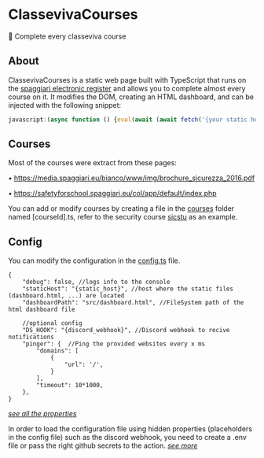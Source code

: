 # ClassevivaCourses
💼 Complete every classeviva course

## About
ClassevivaCourses is a static web page built with TypeScript that runs on the [spaggiari electronic register](https://web.spaggiari.eu/) and allows you to complete almost every course on it. It modifies the DOM, creating an HTML dashboard, and can be injected with the following snippet:

```javascript
javascript:(async function () {eval(await (await fetch('{your static host}/dist/loader.js')).text());})();
```

## Courses

Most of the courses were extract from these pages:

• https://media.spaggiari.eu/bianco/www/img/brochure_sicurezza_2016.pdf

• https://safetyforschool.spaggiari.eu/col/app/default/index.php

You can add or modify courses by creating a file in the [courses](/src/courses) folder named [courseId].ts, refer to the security course [sicstu](/src/courses/sicstu.ts) as an example.

## Config

You can modify the configuration in the [config.ts](/src/config.ts) file.
```jsonp
{
    "debug": false, //logs info to the console
    "staticHost": "{static_host}", //host where the static files (dashboard.html, ...) are located
    "dashboardPath": "src/dashboard.html", //FileSystem path of the html dashboard file

    //optional config
    "DS_HOOK": "{discord_webhook}", //Discord webhook to recive notifications
    "pinger": {  //Ping the provided websites every x ms
        "domains": [
            {
                "url": '/',
            }
        ],
        "timeout": 10*1000,
    },
}

```
_[see all the properties](/src/types/Config.d.ts)_

In order to load the configuration file using hidden properties (placeholders in the config file) such as the discord webhook, you need to create a .env file or pass the right github secrets to the action.
_[see more](/scripts/fillConfig.js)_